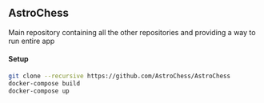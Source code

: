 ## AstroChess

Main repository containing all the other repositories and providing a way to run entire app

#### Setup

```bash
git clone --recursive https://github.com/AstroChess/AstroChess
docker-compose build
docker-compose up
```
